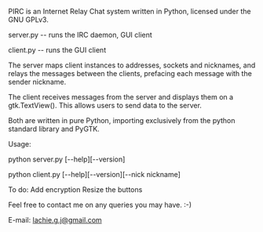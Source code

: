 PIRC is an Internet Relay Chat system written in Python, licensed under the GNU GPLv3.

server.py -- runs the IRC daemon, GUI client

client.py -- runs the GUI client

The server maps client instances to addresses, sockets and nicknames, and relays the messages between the clients, prefacing each message with the sender nickname.

The client receives messages from the server and displays them on a gtk.TextView(). This allows users to send data to the server.

Both are written in pure Python, importing exclusively from the python standard library and PyGTK.

Usage:

python server.py [--help][--version]

python client.py [--help][--version][--nick nickname]

To do:
Add encryption
Resize the buttons

Feel free to contact me on any queries you may have. :-)

E-mail: lachie.g.j@gmail.com


